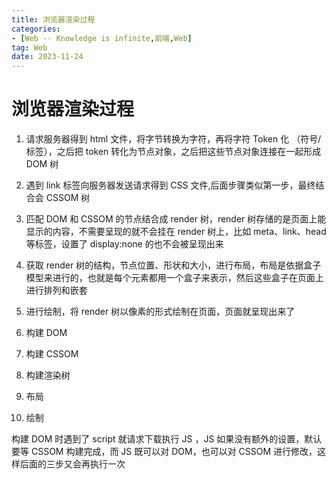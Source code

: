 ```yaml
---
title: 浏览器渲染过程
categories: 
- [Web -- Knowledge is infinite,前端,Web]
tag: Web
date: 2023-11-24
---
```

# 浏览器渲染过程
1. 请求服务器得到 html 文件，将字节转换为字符，再将字符 Token 化 （符号/标签），之后把 token 转化为节点对象，之后把这些节点对象连接在一起形成 DOM 树
2. 遇到 link 标签向服务器发送请求得到 CSS 文件,后面步骤类似第一步，最终结合会 CSSOM 树
3. 匹配 DOM 和 CSSOM 的节点结合成 render 树，render 树存储的是页面上能显示的内容，不需要呈现的就不会挂在 render 树上，比如 meta、link、head等标签，设置了 display:none 的也不会被呈现出来
4. 获取 render 树的结构，节点位置、形状和大小，进行布局，布局是依据盒子模型来进行的，也就是每个元素都用一个盒子来表示，然后这些盒子在页面上进行排列和嵌套
5. 进行绘制，将 render 树以像素的形式绘制在页面，页面就呈现出来了

1. 构建 DOM
2. 构建 CSSOM 
3. 构建渲染树
4. 布局
5. 绘制

构建 DOM 时遇到了 script 就请求下载执行 JS ，JS 如果没有额外的设置，默认要等 CSSOM 构建完成，而 JS 既可以对 DOM，也可以对 CSSOM 进行修改，这样后面的三步又会再执行一次